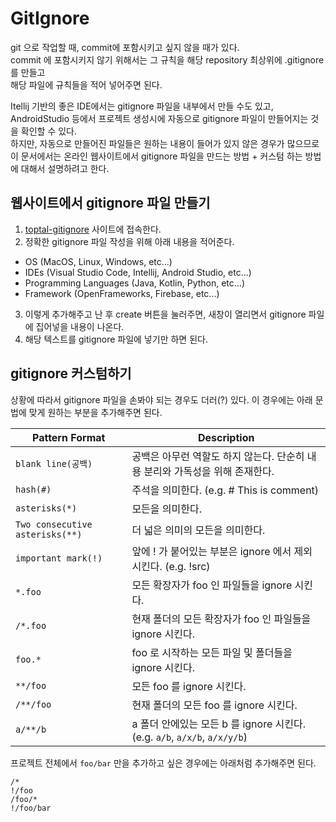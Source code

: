 # GitIgnore

git 으로 작업할 때, commit에 포함시키고 싶지 않을 때가 있다.  
commit 에 포함시키지 않기 위해서는 그 규칙을 해당 repository 최상위에 .gitignore 를 만들고  
해당 파일에 규칙들을 적어 넣어주면 된다.

Itellij 기반의 좋은 IDE에서는 gitignore 파일을 내부에서 만들 수도 있고,  
AndroidStudio 등에서 프로젝트 생성시에 자동으로 gitignore 파일이 만들어지는 것을 확인할 수 있다.  
하지만, 자동으로 만들어진 파일들은 원하는 내용이 들어가 있지 않은 경우가 많으므로  
이 문서에서는 온라인 웹사이트에서 gitignore 파일을 만드는 방법 + 커스텀 하는 방법에 대해서 설명하려고 한다.

## 웹사이트에서 gitignore 파일 만들기

1. [toptal-gitignore](https://www.toptal.com/developers/gitignore) 사이트에 접속한다.
2. 정확한 gitignore 파일 작성을 위해 아래 내용을 적어준다.  
  - OS (MacOS, Linux, Windows, etc...)
  - IDEs (Visual Studio Code, Intellij, Android Studio, etc...)
  - Programming Languages (Java, Kotlin, Python, etc...)
  - Framework (OpenFrameworks, Firebase, etc...)
3. 이렇게 추가해주고 난 후 create 버튼을 눌러주면, 새창이 열리면서 gitignore 파일에 집어넣을 내용이 나온다.  
4. 해당 텍스트를 gitignore 파일에 넣기만 하면 된다.

## gitignore 커스텀하기

상황에 따라서 gitignore 파일을 손봐야 되는 경우도 더러(?) 있다.
이 경우에는 아래 문법에 맞게 원하는 부분을 추가해주면 된다.

| Pattern Format | Description |
| --- | --- |
| `blank line(공백)` | 공백은 아무런 역할도 하지 않는다. 단순히 내용 분리와 가독성을 위해 존재한다. |
| `hash(#)` | 주석을 의미한다. (e.g. # This is comment) |
| `asterisks(*)` | 모든을 의미한다. |
| `Two consecutive asterisks(**)` | 더 넓은 의미의 모든을 의미한다. |
| `important mark(!)` | 앞에 ! 가 붙어있는 부분은 ignore 에서 제외시킨다. (e.g. !src) |
| `*.foo` | 모든 확장자가 foo 인 파일들을 ignore 시킨다. |
| `/*.foo` | 현재 폴더의 모든 확장자가 foo 인 파일들을 ignore 시킨다. |
| `foo.*` | foo 로 시작하는 모든 파일 및 폴더들을 ignore 시킨다. |
| `**/foo` | 모든 foo 를 ignore 시킨다. |
| `/**/foo` | 현재 폴더의 모든 foo 를 ignore 시킨다. |
| `a/**/b` | a 폴더 안에있는 모든 b 를 ignore 시킨다. (e.g. `a/b`, `a/x/b`, `a/x/y/b`) |

프로젝트 전체에서 `foo/bar` 만을 추가하고 싶은 경우에는 아래처럼 추가해주면 된다.  

```gitignore
/*
!/foo
/foo/*
!/foo/bar
```

